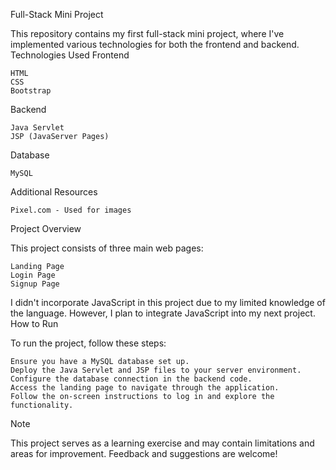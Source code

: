 Full-Stack Mini Project

This repository contains my first full-stack mini project, where I've implemented various technologies for both the frontend and backend.
Technologies Used
Frontend

    HTML
    CSS
    Bootstrap

Backend

    Java Servlet
    JSP (JavaServer Pages)

Database

    MySQL

Additional Resources

    Pixel.com - Used for images

Project Overview

This project consists of three main web pages:

    Landing Page
    Login Page
    Signup Page

I didn't incorporate JavaScript in this project due to my limited knowledge of the language. However, I plan to integrate JavaScript into my next project.
How to Run

To run the project, follow these steps:

    Ensure you have a MySQL database set up.
    Deploy the Java Servlet and JSP files to your server environment.
    Configure the database connection in the backend code.
    Access the landing page to navigate through the application.
    Follow the on-screen instructions to log in and explore the functionality.

Note

This project serves as a learning exercise and may contain limitations and areas for improvement. Feedback and suggestions are welcome!
